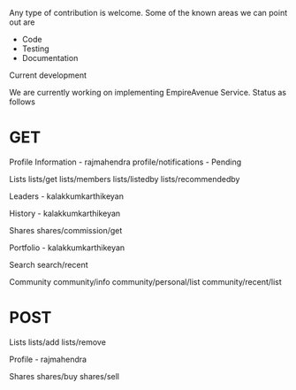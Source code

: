 Any type of contribution is welcome. Some of the known areas we can point out are

* Code
* Testing
* Documentation

Current development

We are currently working on implementing EmpireAvenue Service. Status as follows

GET
===
Profile Information   - rajmahendra
    profile/notifications - Pending

Lists
    lists/get
    lists/members
    lists/listedby
    lists/recommendedby

Leaders - kalakkumkarthikeyan

History - kalakkumkarthikeyan

Shares
    shares/commission/get

Portfolio - kalakkumkarthikeyan

Search
    search/recent

Community
    community/info
    community/personal/list
    community/recent/list

POST
====
Lists
    lists/add
    lists/remove

Profile - rajmahendra

Shares
    shares/buy
    shares/sell

